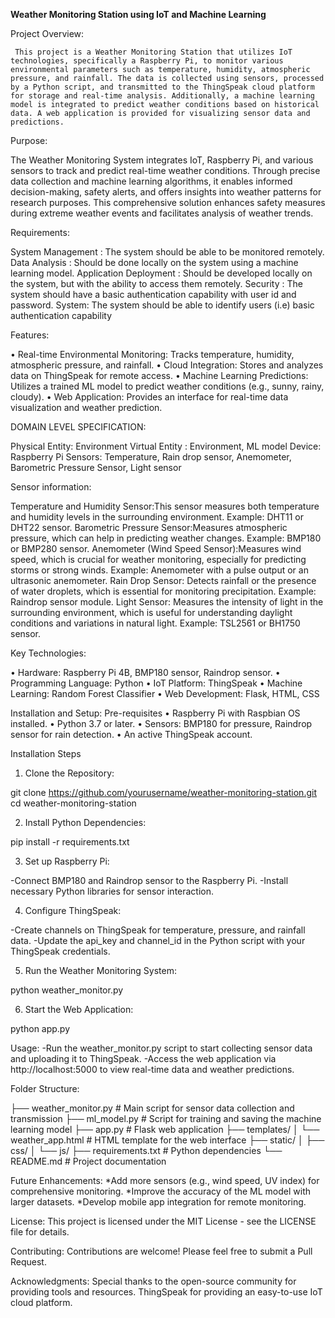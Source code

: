**Weather Monitoring Station using IoT and Machine Learning**

Project Overview:

     This project is a Weather Monitoring Station that utilizes IoT technologies, specifically a Raspberry Pi, to monitor various environmental parameters such as temperature, humidity, atmospheric pressure, and rainfall. The data is collected using sensors, processed by a Python script, and transmitted to the ThingSpeak cloud platform for storage and real-time analysis. Additionally, a machine learning model is integrated to predict weather conditions based on historical data. A web application is provided for visualizing sensor data and predictions.

Purpose: 

The Weather Monitoring System integrates IoT, Raspberry Pi, and various sensors to track and predict real-time weather conditions. Through precise data collection and machine learning algorithms, it enables informed decision-making, safety alerts, and offers insights into weather patterns for research purposes. This comprehensive solution enhances safety measures during extreme weather events and facilitates analysis of weather trends.

Requirements:

System Management : The system should be able to be monitored remotely.
Data Analysis : Should be done locally on the system using a machine learning model.
Application Deployment : Should be developed locally on the system, but with the ability to access them remotely.
Security : The system should have a basic authentication capability with user id and password.
System: The system should be able to identify users (i.e) basic authentication capability
           
Features:

•	Real-time Environmental Monitoring: Tracks temperature, humidity, atmospheric pressure, and rainfall.
•	Cloud Integration: Stores and analyzes data on ThingSpeak for remote access.
•	Machine Learning Predictions: Utilizes a trained ML model to predict weather conditions (e.g., sunny, rainy, cloudy).
•	Web Application: Provides an interface for real-time data visualization and weather prediction.

DOMAIN LEVEL SPECIFICATION:

Physical Entity: Environment 
Virtual Entity : Environment, ML model
Device: Raspberry Pi
Sensors: Temperature, Rain drop sensor, Anemometer, Barometric Pressure Sensor, Light sensor 

Sensor information:

Temperature and Humidity Sensor:This sensor measures both temperature and humidity levels in the surrounding environment. Example: DHT11 or DHT22 sensor.
Barometric Pressure Sensor:Measures atmospheric pressure, which can help in predicting weather changes. Example: BMP180 or BMP280 sensor.
Anemometer (Wind Speed Sensor):Measures wind speed, which is crucial for weather monitoring, especially for predicting storms or strong winds. Example: Anemometer with a pulse output or an ultrasonic anemometer.
Rain Drop Sensor: Detects rainfall or the presence of water droplets, which is essential for monitoring precipitation. Example: Raindrop sensor module.
Light Sensor: Measures the intensity of light in the surrounding environment, which is useful for understanding daylight conditions and variations in natural light. Example: TSL2561 or BH1750 sensor.

Key Technologies:

•	Hardware: Raspberry Pi 4B, BMP180 sensor, Raindrop sensor.
•	Programming Language: Python
•	IoT Platform: ThingSpeak
•	Machine Learning: Random Forest Classifier
•	Web Development: Flask, HTML, CSS

Installation and Setup:
Pre-requisites
•	Raspberry Pi with Raspbian OS installed.
•	Python 3.7 or later.
•	Sensors: BMP180 for pressure, Raindrop sensor for rain detection.
•	An active ThingSpeak account.


Installation Steps
1. Clone the Repository:

git clone https://github.com/yourusername/weather-monitoring-station.git
cd weather-monitoring-station

2. Install Python Dependencies:

pip install -r requirements.txt

3. Set up Raspberry Pi:

-Connect BMP180 and Raindrop sensor to the Raspberry Pi.
-Install necessary Python libraries for sensor interaction.

4. Configure ThingSpeak:

-Create channels on ThingSpeak for temperature, pressure, and rainfall data.
-Update the api_key and channel_id in the Python script with your ThingSpeak credentials.

5. Run the Weather Monitoring System:

python weather_monitor.py

6. Start the Web Application:

python app.py


Usage: 
-Run the weather_monitor.py script to start collecting sensor data and uploading it to ThingSpeak.
-Access the web application via http://localhost:5000 to view real-time data and weather predictions.

Folder Structure:

├── weather_monitor.py          # Main script for sensor data collection and transmission
├── ml_model.py                 # Script for training and saving the machine learning model
├── app.py                      # Flask web application
├── templates/
│   └── weather_app.html        # HTML template for the web interface
├── static/
│   ├── css/
│   └── js/
├── requirements.txt            # Python dependencies
└── README.md                   # Project documentation

Future Enhancements:
*Add more sensors (e.g., wind speed, UV index) for comprehensive monitoring.
*Improve the accuracy of the ML model with larger datasets.
*Develop mobile app integration for remote monitoring.

License:
This project is licensed under the MIT License - see the LICENSE file for details.

Contributing:
Contributions are welcome! Please feel free to submit a Pull Request.

Acknowledgments:
Special thanks to the open-source community for providing tools and resources.
ThingSpeak for providing an easy-to-use IoT cloud platform.



